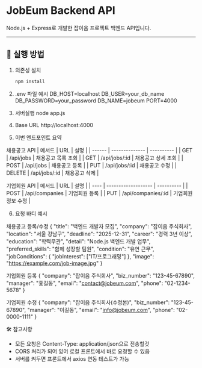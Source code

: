 # JobEum Backend API

Node.js + Express로 개발한 잡이음 프로젝트 백엔드 API입니다.

---

## 🚀 실행 방법

1. 의존성 설치

   ```bash
   npm install

   ```

2. .env 파일 예시
   DB_HOST=localhost
   DB_USER=your_db_name
   DB_PASSWORD=your_password
   DB_NAME=jobeum
   PORT=4000

3. 서버실행
   node app.js

4. Base URL
   http://localhost:4000

5. 이번 엔드포인트 요약

채용공고 API
| 메서드 | URL | 설명 |
| ------ | -------------- | ---------- |
| GET | /api/jobs | 채용공고 목록 조회 |
| GET | /api/jobs/\:id | 채용공고 상세 조회 |
| POST | /api/jobs | 채용공고 등록 |
| PUT | /api/jobs/\:id | 채용공고 수정 |
| DELETE | /api/jobs/\:id | 채용공고 삭제 |

기업회원 API
| 메서드 | URL | 설명 |
| ---- | ------------------- | ---------- |
| POST | /api/companies | 기업회원 등록 |
| PUT | /api/companies/\:id | 기업회원 정보 수정 |

6. 요청 바디 예시

채용공고 등록/수정
{
"title": "백엔드 개발자 모집",
"company": "잡이음 주식회사",
"location": "서울 강남구",
"deadline": "2025-12-31",
"career": "경력 3년 이상",
"education": "학력무관",
"detail": "Node.js 백엔드 개발 업무",
"preferred_skills": "함께 성장할 팀원",
"condition": "유연 근무",
"jobConditions": {
"jobInterest": ["IT/프로그래밍"]
},
"image": "https://example.com/job-image.jpg"
}

기업회원 등록
{
"company": "잡이음 주식회사",
"biz_number": "123-45-67890",
"manager": "홍길동",
"email": "contact@jobeum.com",
"phone": "02-1234-5678"
}

기업회원 수정
{
"company": "잡이음 주식회사(수정본)",
"biz_number": "123-45-67890",
"manager": "이길동",
"email": "info@jobeum.com",
"phone": "02-0000-1111"
}

🛠️ 참고사항

- 모든 요청은 Content-Type: application/json으로 전송할것
- CORS 처리가 되어 있어 로컬 프론트에서 바로 요청할 수 있음
- 서버를 켜두면 프론트에서 axios 연동 테스트가 가능
